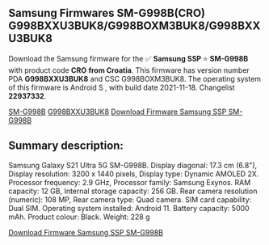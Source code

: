 <h2>Samsung Firmwares SM-G998B(CRO) G998BXXU3BUK8/G998BOXM3BUK8/G998BXXU3BUK8</h2>
Download the Samsung firmware for the ✅ <strong>Samsung SSP </strong> ⭐ <strong>SM-G998B</strong> with product code <strong>CRO</strong> <strong> from Croatia</strong>. This firmware has version number PDA <strong>G998BXXU3BUK8</strong> and CSC G998BOXM3BUK8. The operating system of this firmware is Android S , with build date 2021-11-18. Changelist <strong>22937332</strong>.


[SM-G998B](https://samfirm.shop/samsung/model/SM-G998B)
[G998BXXU3BUK8](https://samfirm.shop/samsung/pda/G998BXXU3BUK8)
[Download Firmware Samsung SSP SM-G998B](https://samfirm.shop/samsung/firmware/475246)
<h2>Summary description:</h2>
<p>Samsung Galaxy S21 Ultra 5G SM-G998B. Display diagonal: 17.3 cm (6.8"), Display resolution: 3200 x 1440 pixels, Display type: Dynamic AMOLED 2X. Processor frequency: 2.9 GHz, Processor family: Samsung Exynos. RAM capacity: 12 GB, Internal storage capacity: 256 GB. Rear camera resolution (numeric): 108 MP, Rear camera type: Quad camera. SIM card capability: Dual SIM. Operating system installed: Android 11. Battery capacity: 5000 mAh. Product colour: Black. Weight: 228 g</p>


[Download Firmware Samsung SSP SM-G998B](https://samfirm.shop/samsung/firmware/475246)
